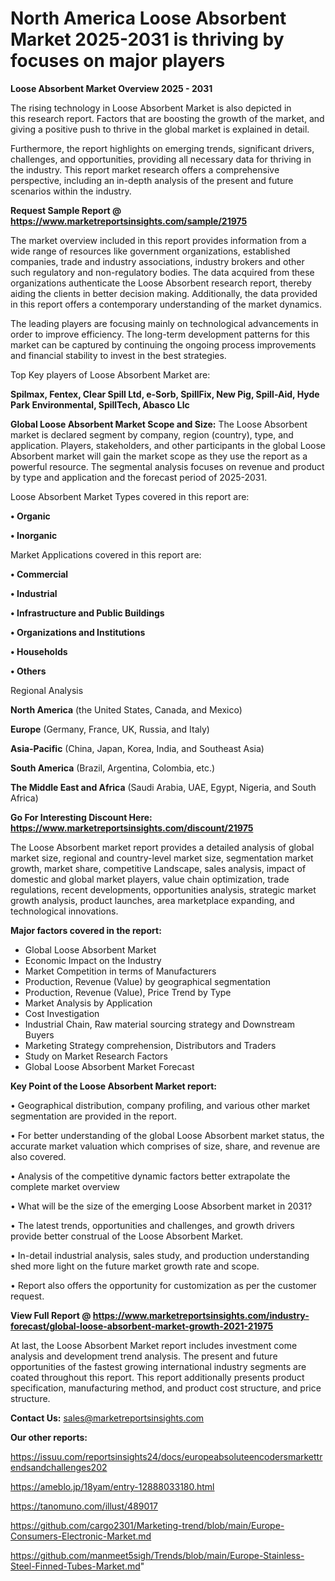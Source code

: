 # North America Loose Absorbent Market 2025-2031 is thriving by focuses on major players

<Strong> Loose Absorbent Market Overview 2025 - 2031</strong>

The rising technology in Loose Absorbent Market is also depicted in this research report. Factors that are boosting the growth of the market, and giving a positive push to thrive in the global market is explained in detail.

Furthermore, the report highlights on emerging trends, significant drivers, challenges, and opportunities, providing all necessary data for thriving in the industry. This report market research offers a comprehensive perspective, including an in-depth analysis of the present and future scenarios within the industry.

<strong>Request Sample Report @ <a href=https://www.marketreportsinsights.com/sample/21975>https://www.marketreportsinsights.com/sample/21975</a></strong>

The market overview included in this report provides information from a wide range of resources like government organizations, established companies, trade and industry associations, industry brokers and other such regulatory and non-regulatory bodies. The data acquired from these organizations authenticate the Loose Absorbent research report, thereby aiding the clients in better decision making. Additionally, the data provided in this report offers a contemporary understanding of the market dynamics.

The leading players are focusing mainly on technological advancements in order to improve efficiency. The long-term development patterns for this market can be captured by continuing the ongoing process improvements and financial stability to invest in the best strategies.

Top Key players of Loose Absorbent Market are:

<strong>Spilmax, Fentex, Clear Spill Ltd, e-Sorb, SpillFix, New Pig, Spill-Aid, Hyde Park Environmental, SpillTech, Abasco Llc</strong>

<strong><b>Global Loose Absorbent Market Scope and Size:</b></strong>
The Loose Absorbent market is declared segment by company, region (country), type, and application. Players, stakeholders, and other participants in the global Loose Absorbent market will gain the market scope as they use the report as a powerful resource. The segmental analysis focuses on revenue and product by type and application and the forecast period of 2025-2031.

Loose Absorbent Market Types covered in this report are:

<strong>• Organic

• Inorganic</strong>

Market Applications covered in this report are:

<strong>• Commercial

• Industrial

• Infrastructure and Public Buildings

• Organizations and Institutions

• Households

• Others</strong> 

Regional Analysis

<strong>North America</strong> (the United States, Canada, and Mexico)

<strong>Europe</strong> (Germany, France, UK, Russia, and Italy)

<strong>Asia-Pacific</strong> (China, Japan, Korea, India, and Southeast Asia)

<strong>South America</strong> (Brazil, Argentina, Colombia, etc.)

<strong>The Middle East and Africa</strong> (Saudi Arabia, UAE, Egypt, Nigeria, and South Africa)

<strong>Go For Interesting Discount Here: <a href=https://www.marketreportsinsights.com/discount/21975>https://www.marketreportsinsights.com/discount/21975</a></strong>

The Loose Absorbent market report provides a detailed analysis of global market size, regional and country-level market size, segmentation market growth, market share, competitive Landscape, sales analysis, impact of domestic and global market players, value chain optimization, trade regulations, recent developments, opportunities analysis, strategic market growth analysis, product launches, area marketplace expanding, and technological innovations.

<strong><b>Major factors covered in the report:</b></strong>
<ul>
  <li>Global Loose Absorbent Market </li>
  <li>Economic Impact on the Industry</li>
  <li>Market Competition in terms of Manufacturers</li>
  <li>Production, Revenue (Value) by geographical segmentation</li>
  <li>Production, Revenue (Value), Price Trend by Type</li>
  <li>Market Analysis by Application</li>
  <li>Cost Investigation</li>
  <li>Industrial Chain, Raw material sourcing strategy and Downstream Buyers</li>
  <li>Marketing Strategy comprehension, Distributors and Traders</li>
  <li>Study on Market Research Factors</li>
  <li>Global Loose Absorbent Market Forecast</li>
</ul>

<strong><b>Key Point of the Loose Absorbent Market report:</b></strong>

• Geographical distribution, company profiling, and various other market segmentation are provided in the report.

• For better understanding of the global Loose Absorbent market status, the accurate market valuation which comprises of size, share, and revenue are also covered.

• Analysis of the competitive dynamic factors better extrapolate the complete market overview

• What will be the size of the emerging Loose Absorbent market in 2031?

• The latest trends, opportunities and challenges, and growth drivers provide better construal of the Loose Absorbent Market.

• In-detail industrial analysis, sales study, and production understanding shed more light on the future market growth rate and scope.

• Report also offers the opportunity for customization as per the customer request.

<strong><b>View Full Report @ <a href=https://www.marketreportsinsights.com/industry-forecast/global-loose-absorbent-market-growth-2021-21975>https://www.marketreportsinsights.com/industry-forecast/global-loose-absorbent-market-growth-2021-21975</a></b></strong>


At last, the Loose Absorbent Market report includes investment come analysis and development trend analysis. The present and future opportunities of the fastest growing international industry segments are coated throughout this report. This report additionally presents product specification, manufacturing method, and product cost structure, and price structure.

<strong>Contact Us:</strong>
sales@marketreportsinsights.com

<strong>Our other reports:</strong>

<a href=https://issuu.com/reportsinsights24/docs/europeabsoluteencodersmarkettrendsandchallenges202>https://issuu.com/reportsinsights24/docs/europeabsoluteencodersmarkettrendsandchallenges202</a>

<a href=https://ameblo.jp/18yam/entry-12888033180.html>https://ameblo.jp/18yam/entry-12888033180.html</a>

<a href=https://tanomuno.com/illust/489017>https://tanomuno.com/illust/489017</a>

<a href=https://github.com/cargo2301/Marketing-trend/blob/main/Europe-Consumers-Electronic-Market.md>https://github.com/cargo2301/Marketing-trend/blob/main/Europe-Consumers-Electronic-Market.md</a>

<a href=https://github.com/manmeet5sigh/Trends/blob/main/Europe-Stainless-Steel-Finned-Tubes-Market.md>https://github.com/manmeet5sigh/Trends/blob/main/Europe-Stainless-Steel-Finned-Tubes-Market.md</a>"
